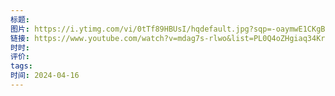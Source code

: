 ```yaml
---
标题: 
图片: https://i.ytimg.com/vi/0tTf89HBUsI/hqdefault.jpg?sqp=-oaymwE1CKgBEF5IVfKriqkDKAgBFQAAiEIYAXABwAEG8AEB-AHUBoAC4AOKAgwIABABGH8gMygcMA8=&rs=AOn4CLBZyzk0udaqfKfZ9SIgVJMQreNOJQ
链接: https://www.youtube.com/watch?v=mdag7s-rlwo&list=PL0Q4oZHgiaq34KrcvmwDu-mfC4Tvbs-th&index=3
时时: 
评价: 
tags: 
时间: 2024-04-16
---
```


